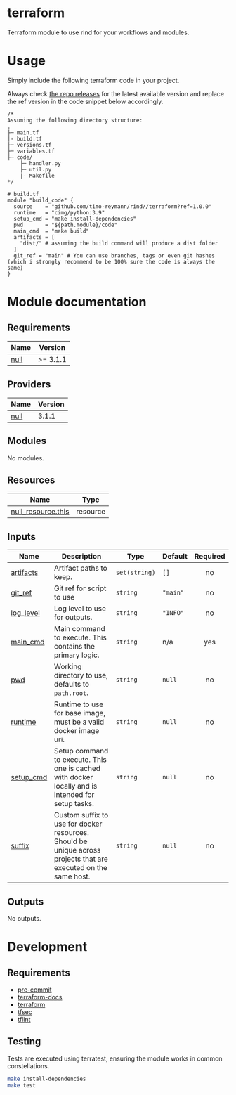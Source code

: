 terraform
===

Terraform module to use rind for your workflows and modules.

# Usage

Simply include the following terraform code in your project.

Always check [the repo releases](https://github.com/timo-reymann/rind/releases) for the latest available version and
replace the ref version in the code snippet below accordingly.

```hcl
/*
Assuming the following directory structure:
.
├─ main.tf
|- build.tf
├─ versions.tf
├─ variables.tf
├─ code/
    ├─ handler.py
    ├─ util.py
    |- Makefile
*/

# build.tf
module "build_code" {
  source    = "github.com/timo-reymann/rind//terraform?ref=1.0.0"
  runtime   = "cimg/python:3.9"
  setup_cmd = "make install-dependencies"
  pwd       = "${path.module}/code"
  main_cmd  = "make build"
  artifacts = [
    "dist/" # assuming the build command will produce a dist folder
  ]
  git_ref = "main" # You can use branches, tags or even git hashes (which i strongly recommend to be 100% sure the code is always the same)
}
```

# Module documentation
<!-- BEGINNING OF PRE-COMMIT-TERRAFORM DOCS HOOK -->
## Requirements

| Name | Version |
|------|---------|
| <a name="requirement_null"></a> [null](#requirement\_null) | >= 3.1.1 |

## Providers

| Name | Version |
|------|---------|
| <a name="provider_null"></a> [null](#provider\_null) | 3.1.1 |

## Modules

No modules.

## Resources

| Name | Type |
|------|------|
| [null_resource.this](https://registry.terraform.io/providers/hashicorp/null/latest/docs/resources/resource) | resource |

## Inputs

| Name | Description | Type | Default | Required |
|------|-------------|------|---------|:--------:|
| <a name="input_artifacts"></a> [artifacts](#input\_artifacts) | Artifact paths to keep. | `set(string)` | `[]` | no |
| <a name="input_git_ref"></a> [git\_ref](#input\_git\_ref) | Git ref for script to use | `string` | `"main"` | no |
| <a name="input_log_level"></a> [log\_level](#input\_log\_level) | Log level to use for outputs. | `string` | `"INFO"` | no |
| <a name="input_main_cmd"></a> [main\_cmd](#input\_main\_cmd) | Main command to execute. This contains the primary logic. | `string` | n/a | yes |
| <a name="input_pwd"></a> [pwd](#input\_pwd) | Working directory to use, defaults to `path.root`. | `string` | `null` | no |
| <a name="input_runtime"></a> [runtime](#input\_runtime) | Runtime to use for base image, must be a valid docker image uri. | `string` | `null` | no |
| <a name="input_setup_cmd"></a> [setup\_cmd](#input\_setup\_cmd) | Setup command to execute. This one is cached with docker locally and is intended for setup tasks. | `string` | `null` | no |
| <a name="input_suffix"></a> [suffix](#input\_suffix) | Custom suffix to use for docker resources. Should be unique across projects that are executed on the same host. | `string` | `null` | no |

## Outputs

No outputs.
<!-- END OF PRE-COMMIT-TERRAFORM DOCS HOOK -->

# Development

## Requirements

- [pre-commit](https://pre-commit.com/)
- [terraform-docs](https://github.com/terraform-docs/terraform-docs)
- [terraform](https://www.terraform.io/)
- [tfsec](https://tfsec.dev/)
- [tflint](https://github.com/terraform-linters/tflint)

## Testing

Tests are executed using terratest, ensuring the module works in common constellations.

```bash
make install-dependencies
make test
```
